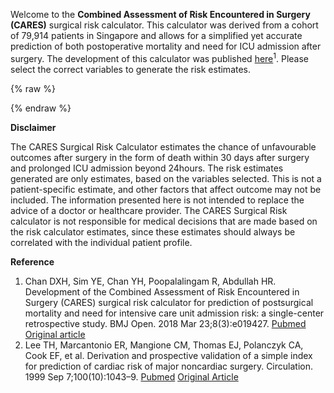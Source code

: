 Welcome to the **Combined Assessment of Risk Encountered in Surgery (CARES)** surgical risk calculator. This calculator was derived from a cohort of 79,914 patients in Singapore and allows for a simplified yet accurate prediction of both postoperative mortality and need for ICU admission after surgery. The development of this calculator was published [here](http://bmjopen.bmj.com/content/8/3/e019427)<sup>1</sup>. Please select the correct variables to generate the risk estimates.


{% raw %}
<div id="app" markdown="0"> <!-- this is where Vue must take over -->
</div>

<script src="https://cdnjs.cloudflare.com/ajax/libs/vue/2.5.13/vue.min.js"></script>
<script src="https://cdnjs.cloudflare.com/ajax/libs/lodash.js/4.17.5/lodash.min.js"></script>
<script src="calculator/calculator.bundle.js"></script>
{% endraw %}

**Disclaimer**

The CARES Surgical Risk Calculator estimates the chance of unfavourable outcomes after surgery in the form of death within 30 days after surgery and prolonged ICU admission beyond 24hours. The risk estimates generated are only estimates, based on the variables selected. This is not a patient-specific estimate, and other factors that affect outcome may not be included. The information presented here is not intended to replace the advice of a doctor or healthcare provider. The CARES Surgical Risk calculator is not responsible for medical decisions that are made based on the risk calculator estimates, since these estimates should always be correlated with the individual patient profile.

**Reference**
1. Chan DXH, Sim YE, Chan YH, Poopalalingam R, Abdullah HR. Development of the Combined Assessment of Risk Encountered in Surgery (CARES) surgical risk calculator for prediction of postsurgical mortality and need for intensive care unit admission risk: a single-center retrospective study. BMJ Open. 2018 Mar 23;8(3):e019427. [Pubmed](https://www.ncbi.nlm.nih.gov/m/pubmed/29574442/) [Original article](http://bmjopen.bmj.com/content/8/3/e019427)
2. Lee TH, Marcantonio ER, Mangione CM, Thomas EJ, Polanczyk CA, Cook EF, et al. Derivation and prospective validation of a simple index for prediction of cardiac risk of major noncardiac surgery. Circulation. 1999 Sep 7;100(10):1043–9. [Pubmed](https://www.ncbi.nlm.nih.gov/pubmed/10477528) [Original Article](http://circ.ahajournals.org/content/100/10/1043)
